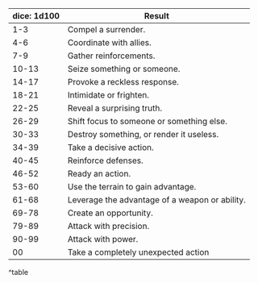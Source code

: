 
| dice: 1d100   | Result                                         |
|--------|------------------------------------------------|
| 1-3    | Compel a surrender.                            |
| 4-6    | Coordinate with allies.                        |
| 7-9    | Gather reinforcements.                         |
| 10-13  | Seize something or someone.                    |
| 14-17  | Provoke a reckless response.                   |
| 18-21  | Intimidate or frighten.                        |
| 22-25  | Reveal a surprising truth.                     |
| 26-29  | Shift focus to someone or something else.      |
| 30-33  | Destroy something, or render it useless.       |
| 34-39  | Take a decisive action.                        |
| 40-45  | Reinforce defenses.                            |
| 46-52  | Ready an action.                               |
| 53-60  | Use the terrain to gain advantage.             |
| 61-68  | Leverage the advantage of a weapon or ability. |
| 69-78  | Create an opportunity.                         |
| 79-89  | Attack with precision.                         |
| 90-99  | Attack with power.                             |
| 00     | Take a completely unexpected action            |
^table
